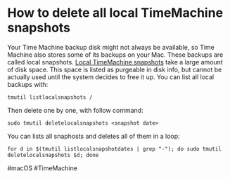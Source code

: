 # How to delete all local TimeMachine snapshots

Your Time Machine backup disk might not always be available, so Time Machine also stores
some of its backups on your Mac. These backups are called local snapshots. 
[Local TimeMachine snapshots](https://support.apple.com/en-us/HT204015)
take a large amount of disk space. This space is listed as
purgeable in disk info, but cannot be actually used until
the system decides to free it up. You can list all local backups with:

```shell
tmutil listlocalsnapshots /
```

Then delete one by one, with follow command:

```shell
sudo tmutil deletelocalsnapshots <snapshot date>
```

You can lists all snaphosts and deletes all of them in a loop:

```shell
for d in $(tmutil listlocalsnapshotdates | grep "-"); do sudo tmutil deletelocalsnapshots $d; done
```

#macOS  #TimeMachine